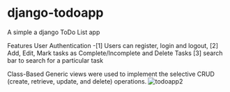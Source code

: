 # django-todoapp
A simple a django ToDo List app

Features
User Authentication -[1] Users can register, login and logout,
[2] Add, Edit, Mark tasks as Complete/Incomplete and Delete Tasks
[3] search bar to search for a particular task

Class-Based Generic views were used to implement the selective CRUD (create, retrieve, update, and delete) operations.
![todoapp2](https://github.com/sandhraroyston/django-todoapp/assets/60284840/d110d377-2646-4a60-9005-efa2d3ea8af5)
